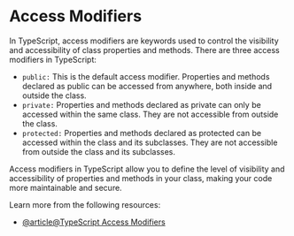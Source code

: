 # Access Modifiers

In TypeScript, access modifiers are keywords used to control the visibility and accessibility of class properties and methods. There are three access modifiers in TypeScript:

- `public:` This is the default access modifier. Properties and methods declared as public can be accessed from anywhere, both inside and outside the class.
- `private:` Properties and methods declared as private can only be accessed within the same class. They are not accessible from outside the class.
- `protected:` Properties and methods declared as protected can be accessed within the class and its subclasses. They are not accessible from outside the class and its subclasses.

Access modifiers in TypeScript allow you to define the level of visibility and accessibility of properties and methods in your class, making your code more maintainable and secure.

Learn more from the following resources:

- [@article@TypeScript Access Modifiers](https://www.typescripttutorial.net/typescript-tutorial/typescript-access-modifiers/)
